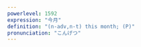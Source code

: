 ```yaml
---
powerlevel: 1592
expression: "今月"
definition: "(n-adv,n-t) this month; (P)"
pronunciation: "こんげつ"
---
```

